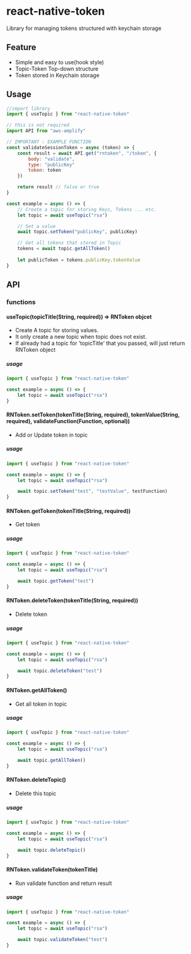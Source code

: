 # react-native-token
Library for managing tokens structured with keychain storage

## Feature
* Simple and easy to use(hook style)
* Topic-Token Top-down structure
* Token stored in Keychain storage

## Usage
```javascript
//import library
import { useTopic } from "react-native-token"

// this is not required
import API from "aws-amplify"

// IMPORTANT : EXAMPLE FUNCTION
const validateSessionToken = async (token) => {
    const result = await API.get("rntoken", "/token", {
        body: "validate",
        type: "publicKey"
        token: token
    })

    return result // false or true
}

const example = async () => {
    // Create a topic for storing Keys, Tokens ... etc.
    let topic = await useTopic("rsa")

    // Set a value
    await topic.setToken("publicKey", publicKey)

    // Get all tokens that stored in Topic
    tokens = await topic.getAllToken()
    
    let publicToken = tokens.publicKey.tokenValue
}
```

## API
### functions
#### useTopic(topicTitle(String, required)) => RNToken objcet
* Create A topic for storing values.
* It only create a new topic when topic does not exist.
* If already had a topic for 'topicTitle' that you passed, will just return RNToken object

##### usage 
```javascript
import { useTopic } from "react-native-token"

const example = async () => {
    let topic = await useTopic("rsa")
}
```

#### RNToken.setToken(tokenTitle(String, required), tokenValue(String, required), validateFunction(Function, optional))
* Add or Update token in topic

##### usage 
```javascript
import { useTopic } from "react-native-token"

const example = async () => {
    let topic = await useTopic("rsa")

    await topic.setToken("test", "testValue", testFunction)
}
```

#### RNToken.getToken(tokenTitle(String, required))
* Get token 

##### usage 
```javascript
import { useTopic } from "react-native-token"

const example = async () => {
    let topic = await useTopic("rsa")

    await topic.getToken("test")
}
```

#### RNToken.deleteToken(tokenTitle(String, required))
* Delete token

##### usage 
```javascript
import { useTopic } from "react-native-token"

const example = async () => {
    let topic = await useTopic("rsa")

    await topic.deleteToken("test")
}
```

#### RNToken.getAllToken()
* Get all token in topic

##### usage 
```javascript
import { useTopic } from "react-native-token"

const example = async () => {
    let topic = await useTopic("rsa")

    await topic.getAllToken()
}
```

#### RNToken.deleteTopic()
* Delete this topic

##### usage 
```javascript
import { useTopic } from "react-native-token"

const example = async () => {
    let topic = await useTopic("rsa")

    await topic.deleteTopic()
}
```

#### RNToken.validateToken(tokenTitle)
* Run validate function and return result 

##### usage 
```javascript
import { useTopic } from "react-native-token"

const example = async () => {
    let topic = await useTopic("rsa")

    await topic.validateToken("test")
}
```

